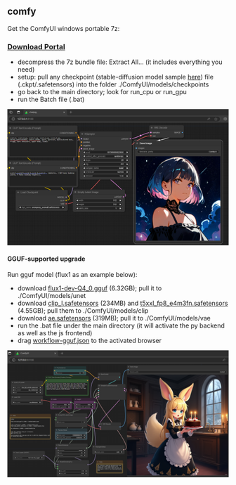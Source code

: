 ## comfy
Get the ComfyUI windows portable 7z:
### [Download Portal](https://github.com/calcuis/comfy/releases/download/0.0.2/ComfyUI_windows_portable.7z)
- decompress the 7z bundle file: Extract All... (it includes everything you need)
- setup: pull any checkpoint (stable-diffusion model sample [here](https://huggingface.co/calcuis/ckpt/tree/main)) file (.ckpt/.safetensors) into the folder ./ComfyUI/models/checkpoints
- go back to the main directory; look for run_cpu or run_gpu
- run the Batch file (.bat)

![screenshot](comfy.png)

#### GGUF-supported upgrade
Run gguf model (flux1 as an example below):
- download [flux1-dev-Q4_0.gguf](https://huggingface.co/city96/FLUX.1-dev-gguf/blob/main/flux1-dev-Q4_0.gguf) (6.32GB); pull it to ./ComfyUI/models/unet
- download [clip_l.safetensors](https://huggingface.co/comfyanonymous/flux_text_encoders/blob/main/clip_l.safetensors) (234MB) and [t5xxl_fp8_e4m3fn.safetensors](https://huggingface.co/comfyanonymous/flux_text_encoders/blob/main/t5xxl_fp8_e4m3fn.safetensors) (4.55GB); pull them to ./ComfyUI/models/clip
- download [ae.safetensors](https://huggingface.co/black-forest-labs/FLUX.1-schnell/blob/main/ae.safetensors) (319MB); pull it to ./ComfyUI/models/vae
- run the .bat file under the main directory (it will activate the py backend as well as the js frontend)
- drag [workflow-gguf.json](https://github.com/calcuis/comfy/blob/main/workflow-gguf.json) to the activated browser

![screenshot](gguf.png)
